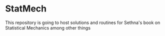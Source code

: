 # StatMech
This repository is going to host solutions and routines for Sethna's book on Statistical Mechanics among other things
